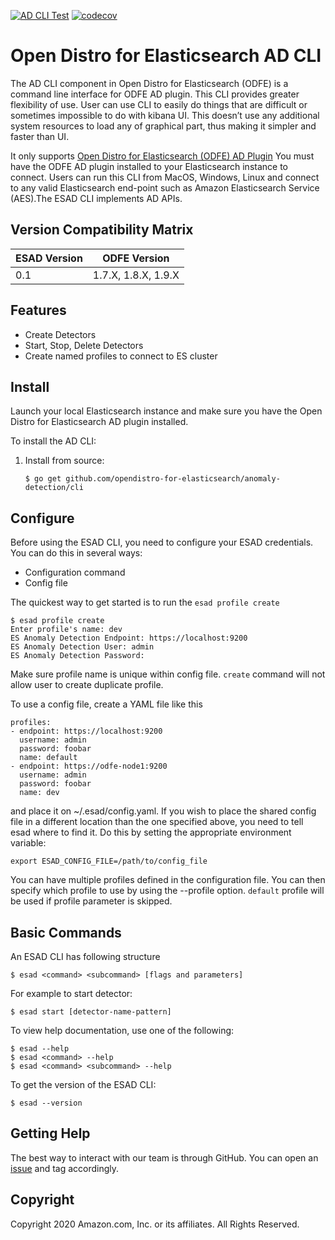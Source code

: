 [![AD CLI Test](https://github.com/opendistro-for-elasticsearch/anomaly-detection/workflows/AD%20CLI%20Test%20and%20Build/badge.svg)](https://github.com/opendistro-for-elasticsearch/anomaly-detection/actions?query=workflow%3A%22AD+CLI+Test+and+Build%22+branch%3Amaster)
[![codecov](https://codecov.io/gh/opendistro-for-elasticsearch/anomaly-detection/branch/master/graph/badge.svg?flags=cli)](https://codecov.io/gh/opendistro-for-elasticsearch/anomaly-detection)
# Open Distro for Elasticsearch AD CLI

The AD CLI component in Open Distro for Elasticsearch (ODFE) is a command line interface for ODFE AD plugin.
This CLI provides greater flexibility of use. User can use CLI to easily do things that are difficult or sometimes impossible to do with kibana UI. This doesn’t use any additional  system resources to load any of graphical part, thus making it simpler and faster than UI. 

It only supports [Open Distro for Elasticsearch (ODFE) AD Plugin](https://opendistro.github.io/for-elasticsearch-docs/docs/ad/)
You must have the ODFE AD plugin installed to your Elasticsearch instance to connect. 
Users can run this CLI from MacOS, Windows, Linux and connect to any valid Elasticsearch end-point such as Amazon Elasticsearch Service (AES).The ESAD CLI implements AD APIs.

## Version Compatibility Matrix

| ESAD Version  | ODFE Version        |
| ------------- |:-------------------:|
| 0.1           | 1.7.X, 1.8.X, 1.9.X |

## Features

* Create Detectors
* Start, Stop, Delete Detectors
* Create named profiles to connect to ES cluster

## Install

Launch your local Elasticsearch instance and make sure you have the Open Distro for Elasticsearch AD plugin installed.

To install the AD CLI:


1. Install from source:

    ```
    $ go get github.com/opendistro-for-elasticsearch/anomaly-detection/cli
    ```

## Configure

Before using the ESAD CLI, you need to configure your ESAD credentials. You can do this in several ways:

* Configuration command
* Config file

The quickest way to get started is to run the `esad profile create`

```
$ esad profile create
Enter profile's name: dev
ES Anomaly Detection Endpoint: https://localhost:9200
ES Anomaly Detection User: admin
ES Anomaly Detection Password:
```
Make sure profile name is unique within config file. `create` command will not allow user to create duplicate profile.

To use a config file, create a YAML file like this
```
profiles:
- endpoint: https://localhost:9200
  username: admin
  password: foobar
  name: default
- endpoint: https://odfe-node1:9200
  username: admin
  password: foobar
  name: dev
```
and place it on ~/.esad/config.yaml.
If you wish to place the shared config file in a different location than the one specified above, you need to tell esad where to find it. Do this by setting the appropriate environment variable:

```
export ESAD_CONFIG_FILE=/path/to/config_file
```
You can have multiple profiles defined in the configuration file.
You can then specify which profile to use by using the --profile option. `default` profile will be used if profile parameter is skipped.



## Basic Commands

An ESAD CLI has following structure
```
$ esad <command> <subcommand> [flags and parameters]
```
For example to start detector:
```
$ esad start [detector-name-pattern]
```
To view help documentation, use one of the following:
```
$ esad --help
$ esad <command> --help
$ esad <command> <subcommand> --help
```
To get the version of the ESAD CLI:
```
$ esad --version
```

## Getting Help

The best way to interact with our team is through GitHub. You can open an [issue](https://github.com/opendistro-for-elasticsearch/anomaly-detection/issues) and tag accordingly.

## Copyright

Copyright 2020 Amazon.com, Inc. or its affiliates. All Rights Reserved.


